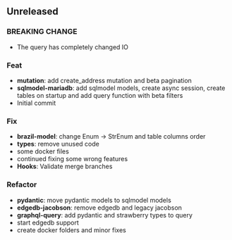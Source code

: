 <!--
Jacobson is a self hosted zipcode API
Copyright (C) 2023-2024  Christian G. Semke.

This program is free software: you can redistribute it and/or modify
it under the terms of the GNU Affero General Public License as
published by the Free Software Foundation, either version 3 of the
License, or (at your option) any later version.

This program is distributed in the hope that it will be useful,
but WITHOUT ANY WARRANTY; without even the implied warranty of
MERCHANTABILITY or FITNESS FOR A PARTICULAR PURPOSE.  See the
GNU Affero General Public License for more details.

You should have received a copy of the GNU Affero General Public License
along with this program.  If not, see <https://www.gnu.org/licenses/>.
-->

## Unreleased

### BREAKING CHANGE

- The query has completely changed IO

### Feat

- **mutation**: add create_address mutation and beta pagination
- **sqlmodel-mariadb**: add sqlmodel models, create async session, create tables on startup and add query function with beta filters
- Initial commit

### Fix

- **brazil-model**: change Enum -> StrEnum and table columns order
- **types**: remove unused code
- some docker files
- continued fixing some wrong features
- **Hooks**: Validate merge branches

### Refactor

- **pydantic**: move pydantic models to sqlmodel models
- **edgedb-jacobson**: remove edgedb and legacy jacobson
- **graphql-query**: add pydantic and strawberry types to query
- start edgedb support
- create docker folders and minor fixes
